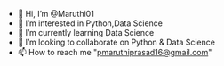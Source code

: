 - 👋 Hi, I’m @Maruthi01
- 👀 I’m interested in Python,Data Science
- 🌱 I’m currently learning Data Science 
- 💞️ I’m looking to collaborate on Python & Data Science
- 📫 How to reach me "pmaruthiprasad16@gmail.com"

<!---
Maruthi01/Maruthi01 is a ✨ special ✨ repository because its `README.md` (this file) appears on your GitHub profile.
You can click the Preview link to take a look at your changes.
--->
